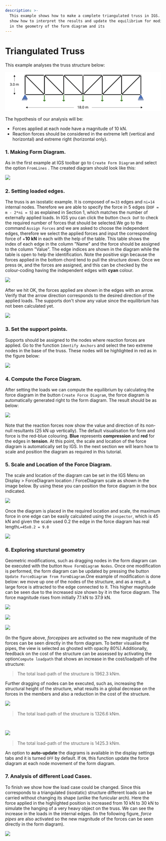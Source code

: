 ```yaml
---
description: >-
  This example shows how to make a complete triangulated truss in IGS. We will
  show how to interpret the results and update the equilibrium for modifications
  in the geometry of the form diagram and its
---
```


# Triangulated Truss

This example analyses the truss structure below:

![](<../.gitbook/assets/image (135).png>)

The hypothesis of our analysis will be:

* Forces applied at each node have a magnitude of 10 kN.
* Reaction forces should be considered in the extreme left (vertical and horizontal) and extreme right (horizontal only).

### 1. Making Form Diagram. <a href="#id-1.-making-form-diagram" id="id-1.-making-form-diagram"></a>

As in the first example at IGS toolbar go to `Create Form Diagram` and select the option `FromLines` . The created diagram should look like this:

![](https://files.gitbook.com/v0/b/gitbook-x-prod.appspot.com/o/spaces%2F-MdX4hXGftusLhGYoC90%2Fuploads%2Fd3KNdzlsg8hOFxozVQvt%2Fimage.png?alt=media\&token=9ac6d165-01cc-4929-a727-f38cb12db175)

### 2. Setting loaded edges. <a href="#id-2.-setting-loaded-edges" id="id-2.-setting-loaded-edges"></a>

The truss is an isostatic example. It is composed of `m=33` edges and `ni=14` internal nodes. Therefore we are able to specify the force in 5 edges (`DOF = m - 2*ni = 5`) as explained in Section 1, which matches the number of externally applied loads. In IGS you can click the button `Check DoF` to check the required number of forces that should be selected.We go to the command `Assign Forces` and we are asked to choose the independent edges, therefore we select the applied forces and input the corresponding force of +**10 kN** in each with the help of the table. This table shows the index of each edge in the column "Name" and the force should be assigned to the column "Value". The edge indices are shown in the diagram while the table is open to help the identification. Note the positive sign because the forces applied in the bottom chord tend to pull the structure down. Once we press `OK`, and the forces are assigned, and this can be checked by the colour-coding having the independent edges with **cyan** colour.

![](https://files.gitbook.com/v0/b/gitbook-x-prod.appspot.com/o/spaces%2F-MdX4hXGftusLhGYoC90%2Fuploads%2Fx3Xmp4xWEUxFmLZq8jeN%2Fimage.png?alt=media\&token=8afc84ad-e367-47be-9345-b7bd2c92e745)

After we hit OK, the forces applied are shown in the edges with an arrow. Verify that the arrow direction corresponds to the desired direction of the applied loads. The supports don't show any value since the equilibrium has not been calculated yet.

![](https://files.gitbook.com/v0/b/gitbook-x-prod.appspot.com/o/spaces%2F-MdX4hXGftusLhGYoC90%2Fuploads%2FR6nTc4JSdEechJfOArSQ%2Fimage.png?alt=media\&token=759c4263-ea5e-47ff-af9e-f5cbd7cfc7b8)

### 3. Set the support points. <a href="#id-3.-set-the-support-points" id="id-3.-set-the-support-points"></a>

Supports should be assigned to the nodes where reaction forces are applied. Go to the function `Identify Anchors` and select the two extreme nodes in the base of the truss. These nodes will be highlighted in red as in the figure below:

![](https://files.gitbook.com/v0/b/gitbook-x-prod.appspot.com/o/spaces%2F-MdX4hXGftusLhGYoC90%2Fuploads%2FD1e0zU2xaQxt0sGFmYdx%2Fimage.png?alt=media\&token=6ae80f6c-1e9b-4ab2-8a42-dd73c74ea367)

### 4. Compute the Force Diagram. <a href="#id-4.-compute-the-force-diagram" id="id-4.-compute-the-force-diagram"></a>

After setting the loads we can compute the equilibrium by calculating the force diagram in the button `Create Force Diagram`, the force diagram is automatically generated right to the form diagram. The result should be as below:

![](https://files.gitbook.com/v0/b/gitbook-x-prod.appspot.com/o/spaces%2F-MdX4hXGftusLhGYoC90%2Fuploads%2FHd9RiFgA6pv2ZufVH0pJ%2Fimage.png?alt=media\&token=069fa5e1-072a-47a7-8acb-ef3ef53a3fe4)

Note that the reaction forces now show the value and direction of its non-null resultants (25 kN up vertically). The default visualisation for form and force is the red-blue colouring. **Blue** represents **compression** and **red** for the edges in **tension**. At this point, the scale and location of the force diagram is automatically set by IGS. In the next section we will learn how to scale and position the diagram as required in this tutorial.

### 5. Scale and Location of the Force Diagram. <a href="#id-5.-scale-and-location-of-the-force-diagram" id="id-5.-scale-and-location-of-the-force-diagram"></a>

The scale and location of the diagram can be set in the IGS Menu on Display > ForceDiagram location / ForceDiagram scale as shown in the image below. By using these you can position the force diagram in the box indicated.

![](https://files.gitbook.com/v0/b/gitbook-x-prod.appspot.com/o/spaces%2F-MdX4hXGftusLhGYoC90%2Fuploads%2Fz1g8PUupqBnFrFbw04aC%2Fimage.png?alt=media\&token=f3549cac-1155-4b2c-b089-c88ae664ddc8)

Once the diagram is placed in the required location and scale, the maximum force in one edge can be easily calculated using the `inspector`, which is 45 kN and given the scale used 0.2 the edge in the force diagram has real length`L=45x0.2 = 9.0`

![](https://files.gitbook.com/v0/b/gitbook-x-prod.appspot.com/o/spaces%2F-MdX4hXGftusLhGYoC90%2Fuploads%2FNXrzzkjSnT5wEEoBVNcl%2Fimage.png?alt=media\&token=28bfc793-5ef3-4619-9741-fb22923e66ac)

### 6. Exploring sturctural geometry <a href="#id-6.-exploring-sturctural-geometry" id="id-6.-exploring-sturctural-geometry"></a>

Geometric modifications, such as dragging nodes in the form diagram can be executed with the button `Move FormDiagram Nodes`. Once one modification is performed, the form diagram can be updated by pressing the button `Update ForceDiagram from FormDiagram`.One example of modification is done below: we move up one of the nodes of the structure, and as a result, a large force is attracted to the edge connected to it. This higher magnitude can be seen due to the increased size shown by it in the force diagram. The force magnitude rises from initially 7.1 kN to 37.9 kN.

![](https://files.gitbook.com/v0/b/gitbook-x-prod.appspot.com/o/spaces%2F-MdX4hXGftusLhGYoC90%2Fuploads%2F1wHOeBZQYco7hNEvuP5P%2Fimage.png?alt=media\&token=8ff3c1d2-67ae-49b8-ac32-daa1b46f8c5a)

![](https://files.gitbook.com/v0/b/gitbook-x-prod.appspot.com/o/spaces%2F-MdX4hXGftusLhGYoC90%2Fuploads%2FgL4oOGyiiBmuwY5cA9zy%2Fimage.png?alt=media\&token=b3ffa916-3bb6-4875-80b5-0cff652858eb)

![](https://files.gitbook.com/v0/b/gitbook-x-prod.appspot.com/o/spaces%2F-MdX4hXGftusLhGYoC90%2Fuploads%2FcccdPGjjUjDf1pwwvCam%2Fimage.png?alt=media\&token=1de4bc7b-b604-480d-b9f0-e42382e333fc)

(In the figure above, _forcepipes_ are activated so the new magnitude of the forces can be seen directly in the form diagram. To better visualise the pipes, the view is selected as ghosted with opacity 80%).Additionally, feedback on the cost of the structure can be assessed by activating the option`Compute loadpath` that shows an increase in the cost/loadpath of the structure:

> The total load-path of the structure is 1962.3 kNm.

Further dragging of nodes can be executed, such as, increasing the structural height of the structure, what results in a global decrease on the forces in the members and also a reduction in the cost of the structure.

![](https://files.gitbook.com/v0/b/gitbook-x-prod.appspot.com/o/spaces%2F-MdX4hXGftusLhGYoC90%2Fuploads%2F4kNmbcKdhdfWRncMjmTQ%2Fimage.png?alt=media\&token=b75b96a1-e975-4106-ad84-4d01e5d016e5)

> The total load-path of the structure is 1326.6 kNm.

​

![](https://files.gitbook.com/v0/b/gitbook-x-prod.appspot.com/o/spaces%2F-MdX4hXGftusLhGYoC90%2Fuploads%2Fd1dMFHYMCsDq81j8cWIi%2Fimage.png?alt=media\&token=40372ae3-5c3d-440f-8df3-b2d48512978d)

> The total load-path of the structure is 1425.3 kNm.

An option to **auto-update** the diagrams is available in the display settings tabs and it is turned `OFF` by default. If `ON`, this function update the force diagram at each node movement of the form diagram.

### 7. Analysis of different Load Cases. <a href="#id-7.-analysis-of-different-load-cases" id="id-7.-analysis-of-different-load-cases"></a>

To finish we show how the load case could be changed. Since this corresponds to a triangulated (isostatic) structure different loads can be carried without changing its shape (unlike the funicular arch). Here the force applied in the highlighted position is increased from 10 kN to 30 kN to simulate the hanging of a very heavy object on the truss. We can see the increase in the loads in the internal edges. (In the following figure, _force pipes_ are also activated so the new magnitude of the forces can be seen directly in the form diagram).

![](https://files.gitbook.com/v0/b/gitbook-x-prod.appspot.com/o/spaces%2F-MdX4hXGftusLhGYoC90%2Fuploads%2FRd9Tc47IOrvHukselArQ%2Fimage.png?alt=media\&token=5c318ada-bf37-4eba-b938-bf8b6398332e)
